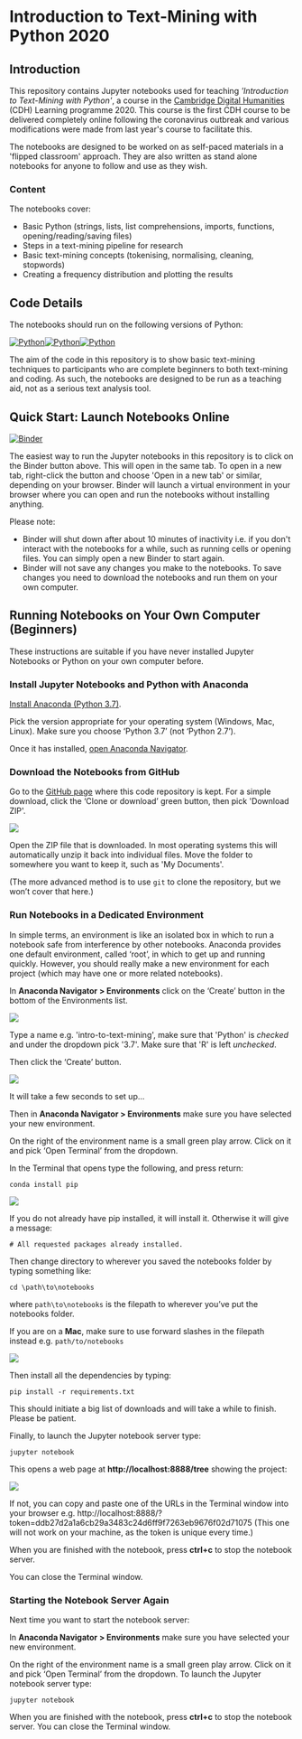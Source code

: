 # Introduction to Text-Mining with Python 2020

## Introduction

This repository contains Jupyter notebooks used for teaching *'Introduction to Text-Mining with Python'*, 
a course in the [Cambridge 
Digital Humanities](https://www.cdh.cam.ac.uk) (CDH) Learning programme 2020. This course is the first CDH 
course to be delivered completely online following the coronavirus outbreak and various modifications were 
made from last year's course to facilitate this.

The notebooks are designed to be worked on as self-paced materials in a 'flipped classroom' approach. They 
are also written as stand alone notebooks for anyone to follow and use as they wish.

### Content

The notebooks cover:

* Basic Python (strings, lists, list comprehensions, imports, functions, opening/reading/saving files)
* Steps in a text-mining pipeline for research
* Basic text-mining concepts (tokenising, normalising, cleaning, stopwords)
* Creating a frequency distribution and plotting the results
 
## Code Details

The notebooks should run on the following versions of Python:

[![Python](https://img.shields.io/badge/python-3.6-blue.svg)](https://www.python.org/downloads/release/python-368/)[![Python](https://img.shields.io/badge/python-3.7-blue.svg)](https://www.python.org/downloads/release/python-373/)[![Python](https://img.shields.io/badge/python-3.8-blue.svg)](https://www.python.org/downloads/release/python-381/)

The aim of the code in this repository is to show basic text-mining techniques 
to participants who are complete beginners to both text-mining and coding. 
As such, the notebooks are designed to be run as a teaching aid, not as a 
serious text analysis tool.

## Quick Start: Launch Notebooks Online

[![Binder](https://mybinder.org/badge_logo.svg)](https://mybinder.org/v2/gh/mchesterkadwell/intro-to-text-mining-with-python-2020/master)

The easiest way to run the Jupyter notebooks in this repository is to click on the Binder button above. This will 
open in the same tab. To open in a new tab, right-click the button and choose 'Open in a new tab' or similar, 
depending on your browser. Binder will launch a virtual environment in your browser where you can open and run the 
notebooks without installing anything. 

Please note:

* Binder will shut down after about 10 minutes of inactivity i.e. if you don't interact with the notebooks for a while, 
such as running cells or opening files. You can simply open a new Binder to start again.
* Binder will not save any changes you make to the notebooks. To save changes you need to download the notebooks and 
run them on your own computer.

## Running Notebooks on Your Own Computer (Beginners)

These instructions are suitable if you have never installed Jupyter Notebooks 
or Python on your own computer before.

### Install Jupyter Notebooks and Python with Anaconda 

[Install Anaconda (Python 3.7)](https://www.anaconda.com/distribution/#download-section). 

Pick the version appropriate for your operating system (Windows, Mac, Linux). 
Make sure you choose ‘Python 3.7’ (not ‘Python 2.7’). 

Once it has installed, [open Anaconda Navigator](http://docs.anaconda.com/anaconda/user-guide/getting-started/#open-navigator).

### Download the Notebooks from GitHub 

Go to the [GitHub page](https://github.com/mchesterkadwell/intro-to-text-mining-with-python ) 
where this code repository is kept. For a simple download, click the ‘Clone or 
download’ green button, then pick 'Download ZIP'.

![](assets/download-or-clone.png)

Open the ZIP file that is downloaded. In most operating systems this will 
 automatically unzip it back into individual files. Move the folder to 
 somewhere you want to keep it, such as 'My Documents'. 

(The more advanced method is to use `git` to clone the repository, but we won’t 
cover that here.)

### Run Notebooks in a Dedicated Environment 

In simple terms, an environment is like an isolated box in which to run a 
notebook safe from interference by other notebooks. Anaconda provides one 
default environment, called ‘root’, in which to get up and running quickly. 
However, you should really make a new environment for each project (which may 
have one or more related notebooks).

In **Anaconda Navigator > Environments** click on the ‘Create’ button in the 
bottom of the Environments list. 

![](assets/create.png)

Type a name e.g. 'intro-to-text-mining', make sure that 'Python' is _checked_ 
and under the dropdown pick '3.7'. Make sure that 'R' is left _unchecked_. 

Then click the ‘Create’ button. 

![](assets/new-env.png)

It will take a few seconds to set up...

Then in **Anaconda Navigator > Environments** make sure you have selected your 
new environment. 

On the right of the environment name is a small green play arrow. Click on it and pick ‘Open Terminal’ from the 
dropdown.

In the Terminal that opens type the following, and press return:

`conda install pip`

![](assets/conda-install-pip.png)

If you do not already have pip installed, it will install it. Otherwise it will give a message:

`# All requested packages already installed.`

Then change directory to wherever you saved the notebooks folder by typing something like:

`cd \path\to\notebooks`

where `path\to\notebooks` is the filepath to wherever you’ve put the notebooks folder.

If you are on a **Mac**, make sure to use forward slashes in the filepath instead e.g. `path/to/notebooks`

![](assets/cd-directory.png)

Then install all the dependencies by typing:

`pip install -r requirements.txt`

This should initiate a big list of downloads and will take a while to finish. Please be patient.

Finally, to launch the Jupyter notebook server type:

`jupyter notebook`

This opens a web page at **http://localhost:8888/tree** showing the project:

![](assets/jupyter-notebooks.png)

If not, you can copy and paste one of the URLs in the Terminal window into your browser e.g. 
http://localhost:8888/?token=ddb27d2a1a6cb29a3483c24d6ff9f7263eb9676f02d71075
(This one will not work on your machine, as the token is unique every time.)

When you are finished with the notebook, press **ctrl+c** to stop the notebook server. 

You can close the Terminal window.

### Starting the Notebook Server Again

Next time you want to start the notebook server:

In **Anaconda Navigator > Environments** make sure you have selected your new environment. 

On the right of the environment name is a small green play arrow. Click on it and pick ‘Open Terminal’ from the 
dropdown.
 To launch the Jupyter notebook server type:

`jupyter notebook`

When you are finished with the notebook, press **ctrl+c** to stop the notebook server. You can close the Terminal window.



